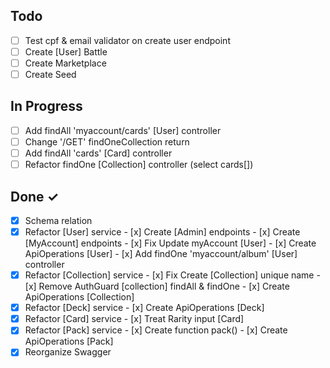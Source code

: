 ## Todo

- [ ] Test cpf & email validator on create user endpoint
- [ ] Create [User] Battle
- [ ] Create Marketplace
- [ ] Create Seed

## In Progress
- [ ] Add findAll 'myaccount/cards' [User] controller
- [ ] Change '/GET' findOneCollection return
- [ ] Add findAll 'cards' [Card] controller
- [ ] Refactor findOne [Collection] controller (select cards[])

## Done ✓

- [x] Schema relation
- [x] Refactor [User] service 
      - [x] Create [Admin] endpoints 
      - [x] Create [MyAccount] endpoints 
      - [x] Fix Update myAccount [User] 
      - [x] Create ApiOperations [User]
      - [x] Add findOne 'myaccount/album' [User] controller
- [x] Refactor [Collection] service 
      - [x] Fix Create [Collection] unique name 
      - [x] Remove AuthGuard [collection] findAll & findOne 
      - [x] Create ApiOperations [Collection]
- [x] Refactor [Deck] service
      - [x] Create ApiOperations [Deck]
- [x] Refactor [Card] service - [x] Treat Rarity input [Card]
- [x] Refactor [Pack] service - [x] Create function pack() - [x] Create ApiOperations [Pack]
- [x] Reorganize Swagger
